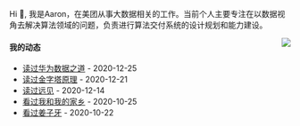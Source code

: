 Hi 👋, 我是Aaron，在美团从事大数据相关的工作。当前个人主要专注在以数据视角去解决算法领域的问题，负责进行算法交付系统的设计规划和能力建设。

<p >

<img align="right" src="https://github-readme-stats.vercel.app/api?username=aaronshan&show_icons=true&icon_color=805AD5&text_color=718096&bg_color=ffffff&hide_title=true" />

<p align="left">
     
#### 我的动态

<!-- douban starts -->
* <a href='https://book.douban.com/subject/35228141/' target='_blank'>读过华为数据之道</a> - 2020-12-25
* <a href='https://book.douban.com/subject/25775696/' target='_blank'>读过金字塔原理</a> - 2020-12-21
* <a href='https://book.douban.com/subject/27609489/' target='_blank'>读过远见</a> - 2020-12-14
* <a href='http://movie.douban.com/subject/35051512/' target='_blank'>看过我和我的家乡</a> - 2020-10-25
* <a href='http://movie.douban.com/subject/25907124/' target='_blank'>看过姜子牙</a> - 2020-10-22
<!-- douban ends -->

<!-- recent_releases starts -->

<!-- recent_releases ends -->
</p>

</p>
